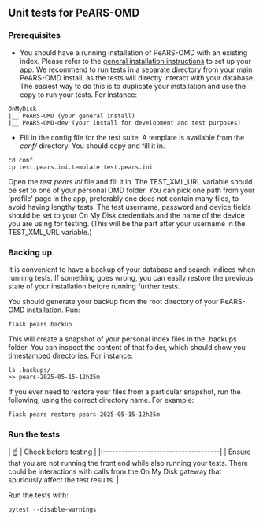 ## Unit tests for PeARS-OMD

### Prerequisites

* You should have a running installation of PeARS-OMD with an existing index. Please refer to the [general installation instructions](https://github.com/PeARSearch/PeARS-OMD) to set up your app. We recommend to run tests in a separate directory from your main PeARS-OMD install, as the tests will directly interact with your database. The easiest way to do this is to duplicate your installation and use the copy to run your tests. For instance:

```
OnMyDisk
|__ PeARS-OMD (your general install)
|__ PeARS-OMD-dev (your install for development and test purposes)
```

* Fill in the config file for the test suite. A template is available from the *conf/* directory. You should copy and fill it in.

```
cd conf
cp test.pears.ini.template test.pears.ini
```

Open the *test.pears.ini* file and fill it in. The TEST\_XML\_URL variable should be set to one of your personal OMD folder. You can pick one path from your 'profile' page in the app, preferably one does not contain many files, to avoid having lengthy tests. The test username, password and device fields should be set to your On My Disk credentials and the name of the device you are using for testing. (This will be the part after your username in the TEST\_XML\_URL variable.)


### Backing up

It is convenient to have a backup of your database and search indices when running tests. If something goes wrong, you can easily restore the previous state of your installation before running further tests.

You should generate your backup from the root directory of your PeARS-OMD installation. Run:

```
flask pears backup
```

This will create a snapshot of your personal index files in the .backups folder. You can inspect the content of that folder, which should show you timestamped directories. For instance:

```
ls .backups/
>> pears-2025-05-15-12h25m
```

If you ever need to restore your files from a particular snapshot, run the following, using the correct directory name. For example:

```
flask pears restore pears-2025-05-15-12h25m
```

### Run the tests

| :point_up:    | Check before testing |
|:-------------------------------------|
| Ensure that you are not running the front end while also running your tests. There could be interactions with calls from the On My Disk gateway that spuriously affect the test results. |

Run the tests with:

```
pytest --disable-warnings
```
